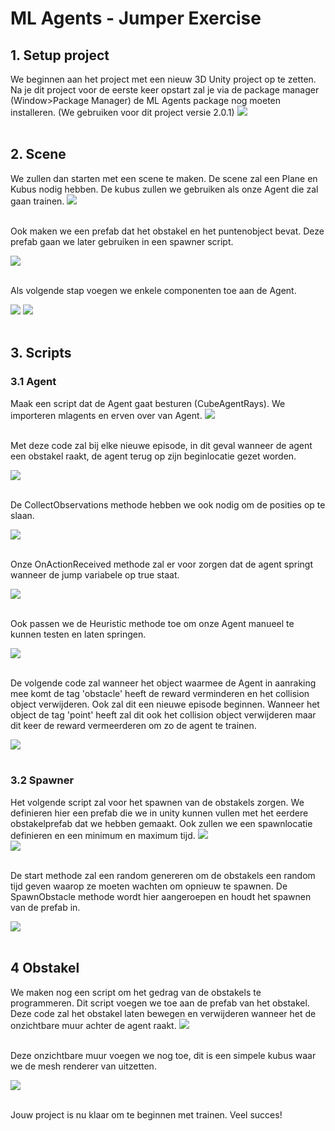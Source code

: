<h1>ML Agents - Jumper Exercise</h1>

<h2>1. Setup project </h2>
We beginnen aan het project met een nieuw 3D Unity project op te zetten. Na je dit project voor de eerste keer opstart zal je via de package manager (Window>Package Manager) de ML Agents package nog moeten installeren. (We gebruiken voor dit project versie 2.0.1)

<img src="./images/step1.png" >

<br>
<br>

<h2>2. Scene </h2>
We zullen dan starten met een scene te maken. De scene zal een Plane en Kubus nodig hebben. De kubus zullen we gebruiken als onze Agent die zal gaan trainen. 


<img src="./images/step2.png" >

<br>
<br>

Ook maken we een prefab dat het obstakel en het puntenobject bevat. Deze prefab gaan we later gebruiken in een spawner script.


<img src="./images/step3.png" >

<br>
<br>

Als volgende stap voegen we enkele componenten toe aan de Agent. 

<img src="./images/step4.png" >
<img src="./images/step5.png" >

<br>
<br>

<h2>3. Scripts </h2>
<h3>3.1 Agent </h3>
Maak een script dat de Agent gaat besturen (CubeAgentRays). We importeren mlagents en erven over van Agent. 

<img src="./images/step6.png" >

<br>
<br>

Met deze code zal bij elke nieuwe episode, in dit geval wanneer de agent een obstakel raakt, de agent terug op zijn beginlocatie gezet worden.

<img src="./images/step7.png" >

<br>
<br>

De CollectObservations methode hebben we ook nodig om de posities op te slaan.

<img src="./images/step8.png" >

<br>
<br>

Onze OnActionReceived methode zal er voor zorgen dat de agent springt wanneer de jump variabele op true staat.

<img src="./images/step9.png" >

<br>
<br>

Ook passen we de Heuristic methode toe om onze Agent manueel te kunnen testen en laten springen. 

<img src="./images/step10.png" >

<br>
<br>

De volgende code zal wanneer het object waarmee de Agent in aanraking mee komt de tag 'obstacle' heeft de reward verminderen en het collision object verwijderen. Ook zal dit een nieuwe episode beginnen. 
Wanneer het object de tag 'point' heeft zal dit ook het collision object verwijderen maar dit keer de reward vermeerderen om zo de agent te trainen.

<img src="./images/step11.png" >

<br>
<br>

<h3>3.2 Spawner </h3>
Het volgende script zal voor het spawnen van de obstakels zorgen. We definieren hier een prefab die we in unity kunnen vullen met het eerdere obstakelprefab dat we hebben gemaakt. Ook zullen we een spawnlocatie definieren en een minimum en maximum tijd. 

<img src="./images/step12.png" >

<br>

<img src="./images/step16.png" >

<br>
<br>

De start methode zal een random genereren om de obstakels een random tijd geven waarop ze moeten wachten om opnieuw te spawnen. De SpawnObstacle methode wordt hier aangeroepen en houdt het spawnen van de prefab in.

<img src="./images/step13.png" >

<br>
<br>

<h2>4 Obstakel </h2>
We maken nog een script om het gedrag van de obstakels te programmeren. Dit script voegen we toe aan de prefab van het obstakel. Deze code zal het obstakel laten bewegen en verwijderen wanneer het de onzichtbare muur achter de agent raakt.

<img src="./images/step14.png" >

<br>
<br>

Deze onzichtbare muur voegen we nog toe, dit is een simpele kubus waar we de mesh renderer van uitzetten.

<img src="./images/step15.png" >

<br>
<br>

Jouw project is nu klaar om te beginnen met trainen. Veel succes!